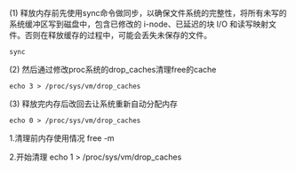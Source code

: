 (1) 释放内存前先使用sync命令做同步，以确保文件系统的完整性，将所有未写的系统缓冲区写到磁盘中，包含已修改的 i-node、已延迟的块 I/O 和读写映射文件。否则在释放缓存的过程中，可能会丢失未保存的文件。

```
sync
```

(2) 然后通过修改proc系统的drop_caches清理free的cache

```
echo 3 > /proc/sys/vm/drop_caches
```

(3) 释放完内存后改回去让系统重新自动分配内存

```
echo 0 > /proc/sys/vm/drop_caches
```





1.清理前内存使用情况 free -m

2.开始清理 echo 1 > /proc/sys/vm/drop_caches